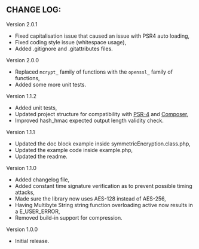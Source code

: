 CHANGE LOG:
-----------

Version 2.0.1
- Fixed capitalisation issue that caused an issue with PSR4 auto loading,
- Fixed coding style issue (whitespace usage),
- Added .gitignore and .gitattributes files.

Version 2.0.0
- Replaced `mcrypt_` family of functions with the `openssl_` family of functions,
- Added some more unit tests.

Version 1.1.2
- Added unit tests,
- Updated project structure for compatibility with [PSR-4](http://www.php-fig.org/psr/psr-4/) and [Composer](https://getcomposer.org/),
- Improved hash_hmac expected output length validity check.

Version 1.1.1
- Updated the doc block example inside symmetricEncryption.class.php,
- Updated the example code inside example.php,
- Updated the readme.

Version 1.1.0
- Added changelog file,
- Added constant time signature verification as to prevent possible timing attacks,
- Made sure the library now uses AES-128 instead of AES-256,
- Having Multibyte String string function overloading active now results in a E_USER_ERROR,
- Removed build-in support for compression.

Version 1.0.0
- Initial release.
